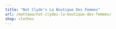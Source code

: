 ```yaml
---
title: "Not Clyde's La Boutique Des Femmes"
url: /mattawa/not-clydes-la-boutique-des-femmes/
shop: clothes
---
```

